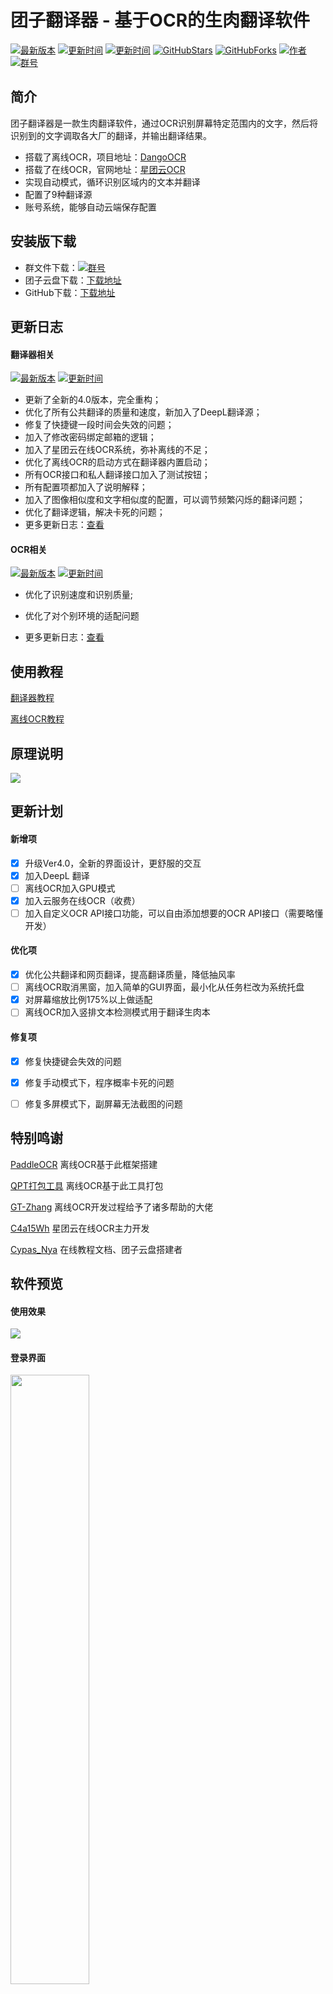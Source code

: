 # 团子翻译器 - 基于OCR的生肉翻译软件


[![最新版本](https://img.shields.io/badge/%E6%9C%80%E6%96%B0%E7%89%88%E6%9C%AC-Ver4.0-ff69b4)](https://github.com/PantsuDango/Dango-Translator)
[![更新时间](https://img.shields.io/badge/%E6%9B%B4%E6%96%B0%E6%97%B6%E9%97%B4-2021--11--28-ff69b4)]()
[![更新时间](https://img.shields.io/badge/%E6%93%8D%E4%BD%9C%E7%B3%BB%E7%BB%9F-win7--10-ff69b4)]()
[![GitHubStars](https://img.shields.io/github/stars/PantsuDango/Dango-Translator)]()
[![GitHubForks](https://img.shields.io/github/forks/PantsuDango/Dango-Translator)]()
[![作者](https://img.shields.io/badge/QQ-%E8%83%96%E6%AC%A1%E5%9B%A2%E5%AD%90-ff69b4)](https://github.com/PantsuDango/ImageHub/blob/master/DangoTranslate/public/%E4%BD%9C%E8%80%85.png)
[![群号](https://img.shields.io/badge/%E6%9C%80%E6%96%B0%E4%BA%A4%E6%B5%81%E7%BE%A4-6%E7%BE%A4-ff69b4)](https://github.com/PantsuDango/Dango-Translator/blob/dev/4.0/config/other/%E4%BA%A4%E6%B5%81%E7%BE%A4.png)

  
## 简介

团子翻译器是一款生肉翻译软件，通过OCR识别屏幕特定范围内的文字，然后将识别到的文字调取各大厂的翻译，并输出翻译结果。

+ 搭载了离线OCR，项目地址：[DangoOCR](https://github.com/PantsuDango/DangoOCR) 
+ 搭载了在线OCR，官网地址：[星团云OCR](https://cloud.stariver.org/auth/login.html)
+ 实现自动模式，循环识别区域内的文本并翻译
+ 配置了9种翻译源
+ 账号系统，能够自动云端保存配置


  
## 安装版下载

- 群文件下载：[![群号](https://img.shields.io/badge/%E6%9C%80%E6%96%B0%E4%BA%A4%E6%B5%81%E7%BE%A4-6%E7%BE%A4-ff69b4)](https://github.com/PantsuDango/Dango-Translator/blob/dev/4.0/config/other/%E4%BA%A4%E6%B5%81%E7%BE%A4.png)  
- 团子云盘下载：[下载地址](https://s.dango.cloud/s/QBYCX)
- GitHub下载：[下载地址](https://github.com/PantsuDango/Dango-Translator/releases/download/Ver4.0/DangoTranslate-Ver4.0.zip)


  
## 更新日志

#### 翻译器相关 

[![最新版本](https://img.shields.io/badge/%E6%9C%80%E6%96%B0%E7%89%88%E6%9C%AC-Ver4.0-ff69b4)]()
[![更新时间](https://img.shields.io/badge/%E6%9B%B4%E6%96%B0%E6%97%B6%E9%97%B4-2021--11--28-ff69b4)]()

+ 更新了全新的4.0版本，完全重构；
+ 优化了所有公共翻译的质量和速度，新加入了DeepL翻译源；
+ 修复了快捷键一段时间会失效的问题；
+ 加入了修改密码绑定邮箱的逻辑；
+ 加入了星团云在线OCR系统，弥补离线的不足；
+ 优化了离线OCR的启动方式在翻译器内置启动；
+ 所有OCR接口和私人翻译接口加入了测试按钮；
+ 所有配置项都加入了说明解释；
+ 加入了图像相似度和文字相似度的配置，可以调节频繁闪烁的翻译问题；
+ 优化了翻译逻辑，解决卡死的问题；
+ 更多更新日志：[查看](https://github.com/PantsuDango/Dango-Translator/blob/master/docx/%E6%9B%B4%E6%96%B0%E6%97%A5%E5%BF%97.md)  

#### OCR相关

[![最新版本](https://img.shields.io/badge/%E6%9C%80%E6%96%B0%E7%89%88%E6%9C%AC-Ver1.2-ff69b4)]()
[![更新时间](https://img.shields.io/badge/%E6%9B%B4%E6%96%B0%E6%97%B6%E9%97%B4-2021--08--19-ff69b4)]()

+ 优化了识别速度和识别质量;
+ 优化了对个别环境的适配问题

+ 更多更新日志：[查看]()


  
## 使用教程

[翻译器教程](https://docs.ayano.top/#/)

[离线OCR教程](https://docs.ayano.top/#/basic/ocr?id=%e7%a6%bb%e7%ba%bfocr%e8%af%b4%e6%98%8e)


  
## 原理说明

![](https://github.com/PantsuDango/ImageHub/blob/master/DangoTranslate/public/%E6%B5%81%E7%A8%8B%E5%9B%BE.png)


  
## 更新计划

#### 新增项

- [x] 升级Ver4.0，全新的界面设计，更舒服的交互
- [x] 加入DeepL 翻译
- [ ] 离线OCR加入GPU模式
- [x] 加入云服务在线OCR（收费）
- [ ] 加入自定义OCR API接口功能，可以自由添加想要的OCR API接口（需要略懂开发）

#### 优化项

- [x] 优化公共翻译和网页翻译，提高翻译质量，降低抽风率
- [ ] 离线OCR取消黑窗，加入简单的GUI界面，最小化从任务栏改为系统托盘
- [x] 对屏幕缩放比例175%以上做适配
- [ ] 离线OCR加入竖排文本检测模式用于翻译生肉本

#### 修复项

- [x] 修复快捷键会失效的问题
- [x] 修复手动模式下，程序概率卡死的问题
- [ ] 修复多屏模式下，副屏幕无法截图的问题

  
 ## 特别鸣谢

[PaddleOCR](https://github.com/PaddlePaddle/PaddleOCR)  离线OCR基于此框架搭建

[QPT打包工具](https://github.com/GT-ZhangAcer/QPT)  离线OCR基于此工具打包

[GT-Zhang](https://github.com/GT-ZhangAcer) 离线OCR开发过程给予了诸多帮助的大佬

[C4a15Wh](https://c4a15wh.cn) 星团云在线OCR主力开发

[Cypas_Nya](https://blog.ayano.top) 在线教程文档、团子云盘搭建者

  
## 软件预览

#### 使用效果

![](https://github.com/PantsuDango/ImageHub/blob/master/DangoTranslate/public/%E4%BD%BF%E7%94%A8%E6%95%88%E6%9E%9C.png)

#### 登录界面
<img src="https://github.com/PantsuDango/ImageHub/blob/master/DangoTranslate/Ver4.0/%E7%99%BB%E5%BD%95.png" width="50%" height="50%">

#### 主界面

![](https://github.com/PantsuDango/ImageHub/blob/master/DangoTranslate/Ver4.0/%E4%B8%BB%E7%95%8C%E9%9D%A2.png)

#### 设置界面
<img src="https://github.com/PantsuDango/ImageHub/blob/master/DangoTranslate/Ver4.0/OCR%E8%AE%BE%E5%AE%9A.png" width="50%" height="50%">
<img src="https://github.com/PantsuDango/ImageHub/blob/master/DangoTranslate/Ver4.0/%E7%BF%BB%E8%AF%91%E6%BA%90%E8%AE%BE%E5%AE%9A.png" width="50%" height="50%">
<img src="https://github.com/PantsuDango/ImageHub/blob/master/DangoTranslate/Ver4.0/%E5%85%B6%E4%BB%96%E8%AE%BE%E5%AE%9A.png" width="50%" height="50%">
<img src="https://github.com/PantsuDango/ImageHub/blob/master/DangoTranslate/Ver4.0/%E5%85%B3%E4%BA%8E.png" width="50%" height="50%">
<img src="https://github.com/PantsuDango/ImageHub/blob/master/DangoTranslate/Ver4.0/%E5%B1%8F%E8%94%BD%E8%AF%8D%E8%AE%BE%E7%BD%AE.png" width="50%" height="50%">

#### 支持作者
<img src="https://github.com/PantsuDango/ImageHub/blob/master/DangoTranslate/Ver4.0/%E6%94%AF%E6%8C%81%E4%BD%9C%E8%80%85.png" width="50%" height="50%">
